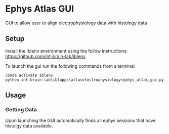 # Ephys Atlas GUI

GUI to allow user to align electrophysiology data with histology data

## Setup

Install the iblenv environment using the follow instructions:
https://github.com/int-brain-lab/iblenv

To launch the gui run the following commands from a terminal
```
conda activate iblenv
python int-brain-lab\iblapps\atlaselectrophysiology\ephys_atlas_gui.py
```

## Usage
### Getting Data
Upon launching the GUI automatically finds all ephys sessions that have histolgy data available. 



